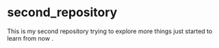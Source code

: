 # second_repository
This is my second repository trying to explore more things just started to learn from now .
